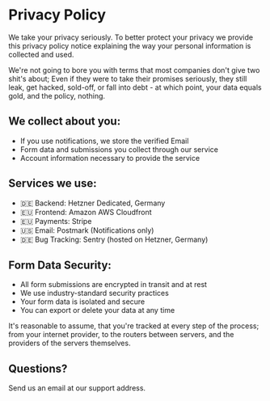 # Privacy Policy

We take your privacy seriously. To better protect your privacy we provide this privacy policy notice explaining the way your personal information is collected and used.

We're not going to bore you with terms that most companies don't give two shit's about; Even if they were to take their promises seriously, they still leak, get hacked, sold-off, or fall into debt - at which point, your data equals gold, and the policy, nothing.

## We collect about you:

- If you use notifications, we store the verified Email
- Form data and submissions you collect through our service
- Account information necessary to provide the service

## Services we use:

- 🇩🇪 Backend: Hetzner Dedicated, Germany
- 🇪🇺 Frontend: Amazon AWS Cloudfront
- 🇪🇺 Payments: Stripe
- 🇺🇸 Email: Postmark (Notifications only)
- 🇩🇪 Bug Tracking: Sentry (hosted on Hetzner, Germany)

## Form Data Security:

- All form submissions are encrypted in transit and at rest
- We use industry-standard security practices
- Your form data is isolated and secure
- You can export or delete your data at any time

It's reasonable to assume, that you're tracked at every step of the process; from your internet provider, to the routers between servers, and the providers of the servers themselves.

## Questions?

Send us an email at our support address.